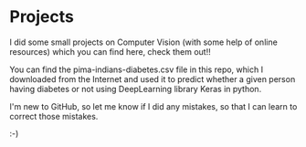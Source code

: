 # Projects

I did some small projects on Computer Vision (with some help of online resources) which you can find here, check them out!!

You can find the pima-indians-diabetes.csv file in this repo, which I downloaded from the Internet and used it to predict whether a given person having diabetes or not using DeepLearning library Keras in python.

I'm new to GitHub, so let me know if I did any mistakes, so that I can learn to correct those mistakes. 

:-)
